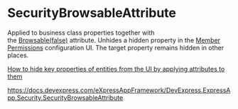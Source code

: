 # SecurityBrowsableAttribute

Applied to business class properties together with the [Browsable(false)](https://learn.microsoft.com/dotnet/api/system.componentmodel.browsableattribute)﻿ attribute. Unhides a hidden property in the [Member Permissions](https://docs.devexpress.com/eXpressAppFramework/404633/data-security-and-safety/security-system/security-object-model/type-object-and-member-permissions#member-permissions) configuration UI. The target property remains hidden in other places.


[How to hide key properties of entities from the UI by applying attributes to them](How%20to%20hide%20key%20properties%20of%20entities%20from%20the%20UI%20by%20applying%20attributes%20to%20them.md)

https://docs.devexpress.com/eXpressAppFramework/DevExpress.ExpressApp.Security.SecurityBrowsableAttribute